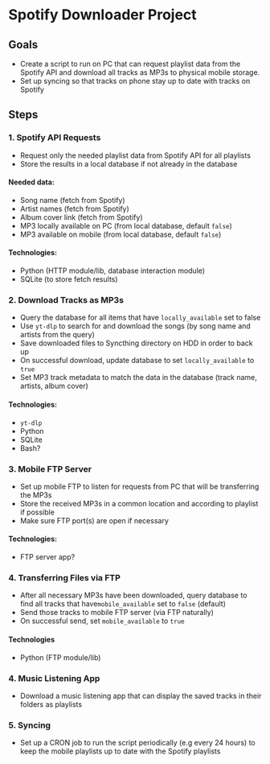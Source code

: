 # Spotify Downloader Project

## Goals

- Create a script to run on PC that can request playlist data from the Spotify API and download all tracks as MP3s to physical mobile storage.
- Set up syncing so that tracks on phone stay up to date with tracks on Spotify

## Steps

### 1. Spotify API Requests

- Request only the needed playlist data from Spotify API for all playlists
- Store the results in a local database if not already in the database

#### Needed data:

- Song name (fetch from Spotify)
- Artist names (fetch from Spotify)
- Album cover link (fetch from Spotify)
- MP3 locally available on PC (from local database, default `false`)
- MP3 available on mobile (from local database, default `false`)

#### Technologies:

- Python (HTTP module/lib, database interaction module)
- SQLite (to store fetch results)

### 2. Download Tracks as MP3s

- Query the database for all items that have `locally_available` set to false
- Use `yt-dlp` to search for and download the songs (by song name and artists from the query)
- Save downloaded files to Syncthing directory on HDD in order to back up
- On successful download, update database to set `locally_available` to `true`
- Set MP3 track metadata to match the data in the database (track name, artists, album cover)

#### Technologies:

- `yt-dlp`
- Python
- SQLite
- Bash?

### 3. Mobile FTP Server

- Set up mobile FTP to listen for requests from PC that will be transferring the MP3s
- Store the received MP3s in a common location and according to playlist if possible
- Make sure FTP port(s) are open if necessary

#### Technologies:

- FTP server app?

### 4. Transferring Files via FTP

- After all necessary MP3s have been downloaded, query database to find all tracks that have`mobile_available` set to `false` (default)
- Send those tracks to mobile FTP server (via FTP naturally)
- On successful send, set `mobile_available` to `true`

#### Technologies

- Python (FTP module/lib)

### 4. Music Listening App

- Download a music listening app that can display the saved tracks in their folders as playlists

### 5. Syncing

- Set up a CRON job to run the script periodically (e.g every 24 hours) to keep the mobile playlists up to date with the Spotify playlists
